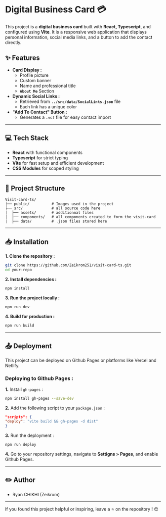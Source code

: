 # Digital Business Card 💳

This project is a **digital business card** built with **React, Typescript**, and configured using **Vite**. It is a responsive web application that displays personal information, social media links, and a button to add the contact directly.

## ✨ Features
- **Card Display :**
    - Profile picture
    - Custom banner
    - Name and professional title
    - **`About Me`** Section
- **Dynamic Social Links :**
    - Retrieved from **`../src/data/SocialLinks.json`** file
    - Each link has a unique color
- **"Add To Contact" Button :**
    - Generates a `.vcf` file for easy contact import

---

## 💻 Tech Stack 
- **React** with functional components
- **Typescript** for strict typing
- **Vite** for fast setup and efficient development
- **CSS Modules** for scoped styling

---

## 📂 Project Structure
```plaintext
Visit-card-ts/
├── public/          # Images used in the project
├── src/             # all source code here
|  ├── assets/       # additionnal files
|  ├── components/   # all components created to form the visit-card
|  ├── data/         # .json files stored here
```

---

## 📥 Installation
**1. Clone the repository :**
```bash
git clone https://github.com/Zeikrom251/visit-card-ts.git
cd your-repo
``` 

**2. Install dependencies :**
```bash
npm install
```

**3. Run the project locally :**
```bash
npm run dev
```

**4. Build for production :**
```bash
npm run build
```

---

## 📤 Deployment
This project can be deployed on Github Pages or platforms like Vercel and Netlify.

### Deploying to Github Pages :
  **1.** Install `gh-pages` :
  ```bash
npm install gh-pages --save-dev
  ```

  **2.** Add the following script to your `package.json` :
  ```json
"scripts": {
  "deploy": "vite build && gh-pages -d dist"
}
```

  **3.** Run the deployment :
  ```bash
npm run deploy
```

  **4.** Go to your repository settings, navigate to **Settigns > Pages**, and enable Github Pages.

---

## ✏️ Author
- Ryan CHIKHI (Zeikrom)

---

If you found this project helpful or inspiring, leave a ⭐ on the repository ! 😊
